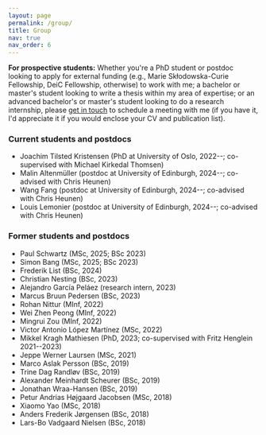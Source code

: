 ```yaml
---
layout: page
permalink: /group/
title: Group
nav: true
nav_order: 6
---
```


**For prospective students:** Whether you're a PhD student or postdoc
looking to apply for external funding (e.g., Marie Skłodowska-Curie
Fellowship, DeiC Fellowship, otherwise) to work with me; a bachelor or
master's student looking to write a thesis within my area of
expertise; or an advanced bachelor's or master's student looking to do
a research internship, please <a
href="mailto:kaarsgaard@imada.sdu.dk">get in touch</a> to schedule a
meeting with me (if you have it, I'd appreciate it if you would
enclose your CV and publication list).

### Current students and postdocs

- Joachim Tilsted Kristensen (PhD at University of Oslo, 2022--; co-supervised with Michael
  Kirkedal Thomsen)
- Malin Altenmüller (postdoc at University of Edinburgh, 2024--; co-advised with Chris Heunen)
- Wang Fang (postdoc at University of Edinburgh, 2024--; co-advised with Chris Heunen)
- Louis Lemonier (postdoc at University of Edinburgh, 2024--; co-advised with Chris Heunen)

### Former students and postdocs

- Paul Schwartz (MSc, 2025; BSc 2023)
- Simon Bang (MSc, 2025; BSc 2023)
- Frederik List (BSc, 2024)
- Christian Nesting (BSc, 2023)
- Alejandro García Peláez (research intern, 2023)
- Marcus Bruun Pedersen (BSc, 2023)
- Rohan Nittur (MInf, 2022)
- Wei Zhen Peong (MInf, 2022)
- Mingrui Zou (MInf, 2022)
- Victor Antonio López Martínez (MSc, 2022)
- Mikkel Kragh Mathiesen (PhD, 2023; co-supervised with Fritz
  Henglein 2021--2023)
- Jeppe Werner Laursen (MSc, 2021)
- Marco Aslak Persson (BSc, 2019)
- Trine Dag Randløv (BSc, 2019)
- Alexander Meinhardt Scheurer (BSc, 2019)
- Jonathan Wraa-Hansen (BSc, 2019)
- Petur Andrias Højgaard Jacobsen (MSc, 2018)
- Xiaomo Yao (MSc, 2018)
- Anders Frederik Jørgensen (BSc, 2018)
- Lars-Bo Vadgaard Nielsen (BSc, 2018)
